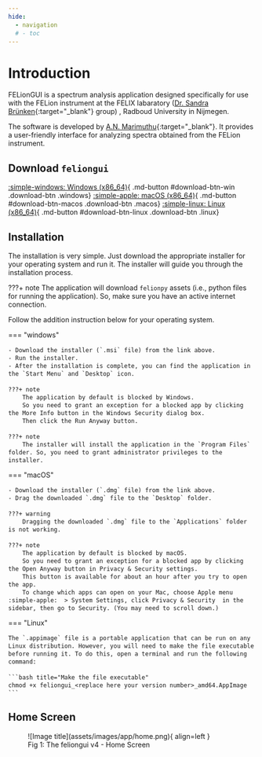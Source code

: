 ```yaml
---
hide:
  - navigation
  # - toc
---
```

# Introduction

FELionGUI is a spectrum analysis application designed specifically for use with the FELion instrument at the FELIX labaratory ([Dr. Sandra Brünken](https://www.bruenken.de/){:target="_blank"} group) , Radboud University in Nijmegen.

The software is developed by [A.N. Marimuthu](https://github.com/aravindhnivas){:target="_blank"}. It provides a user-friendly interface for analyzing spectra obtained from the FELion instrument.

## Download `feliongui`

<!-- Latest version:  -->

[:simple-windows: Windows (x86_64)](#){ .md-button #download-btn-win .download-btn .windows}
[:simple-apple: macOS (x86_64)](#){ .md-button #download-btn-macos .download-btn .macos}
[:simple-linux: Linux (x86_64)](#){ .md-button #download-btn-linux .download-btn .linux}

## Installation

The installation is very simple. Just download the appropriate installer for your operating system and run it. The installer will guide you through the installation process.

???+ note
    The application will download `felionpy` assets (i.e., python files for running the application). So, make sure you have an active internet connection.

Follow the addition instruction below for your operating system.

=== "windows"

    - Download the installer (`.msi` file) from the link above.
    - Run the installer.
    - After the installation is complete, you can find the application in the `Start Menu` and `Desktop` icon.

    ???+ note
        The application by default is blocked by Windows.
        So you need to grant an exception for a blocked app by clicking the More Info button in the Windows Security dialog box.
        Then click the Run Anyway button.

    ???+ note
        The installer will install the application in the `Program Files` folder. So, you need to grant administrator privileges to the installer.

=== "macOS"

    - Download the installer (`.dmg` file) from the link above.
    - Drag the downloaded `.dmg` file to the `Desktop` folder.

    ???+ warning
        Dragging the downloaded `.dmg` file to the `Applications` folder is not working.

    ???+ note
        The application by default is blocked by macOS.
        So you need to grant an exception for a blocked app by clicking the Open Anyway button in Privacy & Security settings.
        This button is available for about an hour after you try to open the app.
        To change which apps can open on your Mac, choose Apple menu :simple-apple:  > System Settings, click Privacy & Security  in the sidebar, then go to Security. (You may need to scroll down.)

=== "Linux"

    The `.appimage` file is a portable application that can be run on any Linux distribution. However, you will need to make the file executable before running it. To do this, open a terminal and run the following command:

    ```bash title="Make the file executable"  
    chmod +x feliongui_<replace here your version number>_amd64.AppImage
    ```

## Home Screen

<figure markdown>
  ![Image title](assets/images/app/home.png){ align=left }
  <figcaption>Fig 1: The feliongui v4 - Home Screen</figcaption>
</figure>
